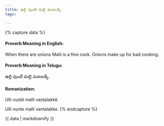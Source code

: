 ```yaml
---
title: ఉల్లి వుంటే మల్లి వంటలక్కే.
tags:

---
```


{% capture data %}
#### Proverb Meaning in English:
When there are onions Malli is a fine cook.
Onions make up for bad cooking.

#### Proverb Meaning in Telugu:
ఉల్లి వుంటే మల్లి వంటలక్కే.

#### Romanization:
Ulli vuṇṭē malli vaṇṭalakkē.

Ulli vunte malli vantalakke.
{% endcapture %}

{{ data | markdownify }}

